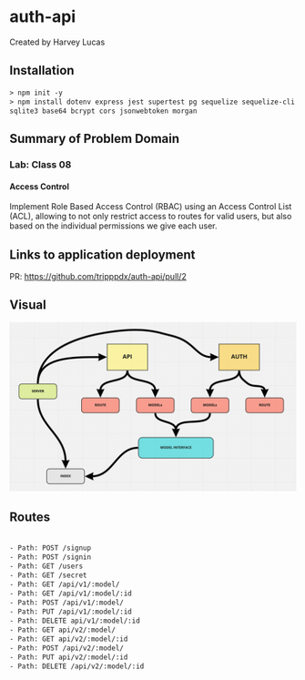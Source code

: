 # auth-api

Created by Harvey Lucas

## Installation

```plaintext
> npm init -y
> npm install dotenv express jest supertest pg sequelize sequelize-cli sqlite3 base64 bcrypt cors jsonwebtoken morgan
```

## Summary of Problem Domain

### Lab: Class 08

#### Access Control

Implement Role Based Access Control (RBAC) using an Access Control List (ACL), allowing to not only restrict access to routes for valid users, but also based on the individual permissions we give each user.

## Links to application deployment

PR: https://github.com/tripppdx/auth-api/pull/2

## Visual

![Basic Auth](./public/auth-api.png)

## Routes

```plaintext

- Path: POST /signup
- Path: POST /signin
- Path: GET /users
- Path: GET /secret
- Path: GET /api/v1/:model/
- Path: GET /api/v1/:model/:id
- Path: POST /api/v1/:model/
- Path: PUT /api/v1/:model/:id
- Path: DELETE api/v1/:model/:id
- Path: GET api/v2/:model/
- Path: GET api/v2/:model/:id
- Path: POST /api/v2/:model/
- Path: PUT api/v2/:model/:id
- Path: DELETE /api/v2/:model/:id


```
